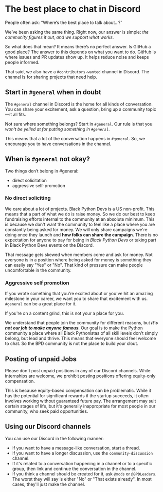 # The best place to chat in Discord

People often ask: “Where’s the best place to talk about…?”

We’ve been asking the same thing. Right now, our answer is simple: _the community figures it out, and we support what works_.

So what does that mean? It means there’s no perfect answer. Is GitHub a good place? The answer to this depends on what you want to do. GitHub is where issues and PR updates show up. It helps reduce noise and keeps people informed.

That said, we also have a `#contributors-wanted` channel in Discord. The channel is for sharing projects that need help.

## Start in `#general` when in doubt

The `#general` channel in Discord is the home for all kinds of conversation. You can share your excitement, ask a question, bring up a community topic—it all fits.

Not sure where something belongs? Start in `#general`. Our rule is that you _won't be yelled at for putting something in `#general`_.

This means that a lot of the conversation happens in `#general`. So, we encourage you to have conversations in the channel.

## When is `#general` not okay?

Two things don’t belong in #general:

- direct solicitation
- aggressive self-promotion

### No direct soliciting

We care about a lot of projects. Black Python Devs is a US non-profit. This means that a part of what we do is raise money. So we do our best to keep fundraising efforts internal to the community at an absolute minimum. This is because we don't want the community to feel like a place where you are constantly being asked for money. We will only share campaigns we're doing once they launch and **how folks can share the campaign**. There is no expectation for anyone to pay for being in _Black Python Devs_ or taking part in Black Python Devs events on the Discord.

That message gets skewed when members come and ask for money. Not everyone is in a position where being asked for money is something they can easily say "Yes" or "No". That kind of pressure can make people uncomfortable in the community.

### Aggressive self promotion

If you wrote something that you're excited about or you've hit an amazing milestone in your career, we want you to share that excitement with us. `#general` can be a great place for it.

If you're on a content grind, this is not your a place for you. 

We understand that people join the community for different reasons, but **_it's not our job to make anyone famous_**. Our goal is to make the Python community a place where all  Black Pythonistas of all skill levels don't simply belong, but lead and thrive. This means that everyone should feel welcome to chat. So the BPD community is not the place to build your clout.

## Posting of unpaid Jobs

Please don't post unpaid positions in any of our Discord channels. While internships are welcome, we prohibit posting positions offering equity-only compensation.

This is because equity-based compensation can be problematic. While it has the potential for significant rewards if the startup succeeds, it often involves working without guaranteed future pay. The arrangement may suit certain stages of life, but it's generally inappropriate for most people in our community, who seek paid opportunities.

## Using our Discord channels

You can use our Discord in the following manner:

- If you want to have a message-like conversation, start a thread.
- If you want to have a longer discussion, use the `community-discussion` channel.
- If it's related to a conversation happening in a channel or to a specific group, then link and continue the conversation in the channel. 
- If you think a channel should be created for it, ask `@mods` or `@BPDLeaders`. The worst they will say is either "No" or "That exists already". In most cases, they'll just make the channel.
